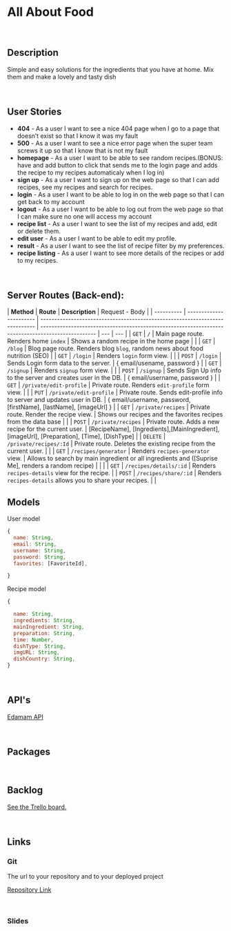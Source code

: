 # All About Food

<br>

## Description

Simple and easy solutions for the ingredients that you have at home.
Mix them and make a lovely and tasty dish

<br>

## User Stories

- **404** - As a user I want to see a nice 404 page when I go to a page that doesn’t exist so that I know it was my fault
- **500** - As a user I want to see a nice error page when the super team screws it up so that I know that is not my fault
- **homepage** - As a user I want to be able to see random recipes.(BONUS: have and add button to click that sends me to the login page and adds the recipe to my recipes automaticaly when I log in)
- **sign up** - As a user I want to sign up on the web page so that I can add recipes, see my recipes and search for recipes.
- **login** - As a user I want to be able to log in on the web page so that I can get back to my account
- **logout** - As a user I want to be able to log out from the web page so that I can make sure no one will access my account
- **recipe list** - As a user I want to see the list of my recipes and add, edit or delete them.
- **edit user** - As a user I want to be able to edit my profile.
- **result** - As a user I want to see the list of recipe filter by my preferences.
- **recipe listing** - As a user I want to see more details of the recipes or add to my recipes.

<br>

## Server Routes (Back-end):

| **Method** | **Route**               | **Description**                                                              | Request - Body                                                                                     |
| ---------- | ----------------------- | ---------------------------------------------------------------------------- | -------------------------------------------------------------------------------------------------- | --- | --- |
| `GET`      | `/`                     | Main page route. Renders home `index`                                        | Shows a random recipe in the home page                                                             |     |
| `GET`      | `/blog`                 | Blog page route. Renders blog `blog`, random news about food nutrition (SEO) |
| `GET`      | `/login`                | Renders `login` form view.                                                   |                                                                                                    |
| `POST`     | `/login`                | Sends Login form data to the server.                                         | { email/usename, password }                                                                        |
| `GET`      | `/signup`               | Renders `signup` form view.                                                  |                                                                                                    |
| `POST`     | `/signup`               | Sends Sign Up info to the server and creates user in the DB.                 | { email/username, password }                                                                       |
| `GET`      | `/private/edit-profile` | Private route. Renders `edit-profile` form view.                             |                                                                                                    |
| `PUT`      | `/private/edit-profile` | Private route. Sends edit-profile info to server and updates user in DB.     | { email/username, password, [firstName], [lastName], [imageUrl] }                                  |
| `GET`      | `/private/recipes`      | Private route. Render the recipe view.                                       | Shows our recipes and the favorites recipes from the data base                                     |     |
| `POST`     | `/private/recipes`      | Private route. Adds a new recipe for the current user.                       | [RecipeName], [Ingredients],[MainIngredient], [imageUrl], [Preparation], [Time], [DishType]        |
| `DELETE`   | `/private/recipes/:Id`  | Private route. Deletes the existing recipe from the current user.            |                                                                                                    |
| `GET`      | `/recipes/generator`    | Renders `recipes-generator` view.                                            | Allows to search by main ingredient or all ingredients and ([Suprise Me], renders a random recipe) |     |     |
| `GET`      | `/recipes/details/:id`  | Renders `recipes-details` view for the recipe.                               |
| `POST`     | `/recipes/share/:id`    | Renders `recipes-details` allows you to share your recipes.                  |                                                                                                    |

## Models

User model

```javascript
{
  name: String,
  email: String,
  username: String,
  password: String,
  favorites: [FavoriteId],

}

```

Recipe model

```javascript
{

  name: String,
  ingredients: String,
  mainIngredient: String,
  preparation: String,
  time: Number,
  dishType: String,
  imgURL: String,
  dishCountry: String,
}

```

<!-- Example model

```javascript
{
  placeId: String,
}

``` -->

<br>

## API's

[Edamam API](https://www.edamam.com/)

<br>

## Packages

<br>

## Backlog

[See the Trello board.](https://trello.com/b/Ni3giVKf/ironhackproject)

<br>

## Links

### Git

The url to your repository and to your deployed project

[Repository Link](https://github.com/Duartefranca/RecipeGenerator.git)

<!-- [Deploy Link]() -->

<br>

### Slides
